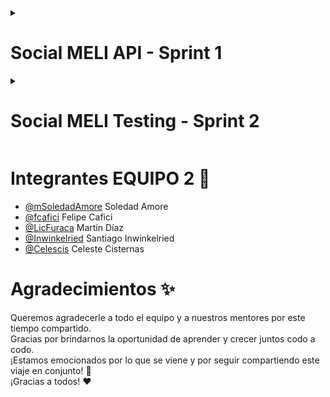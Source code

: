 <details>  
<summary> <h1> Social MELI API - Sprint 1 </h1></summary>  

Mercado Libre planea lanzar "SocialMeli" el próximo año, una herramienta que mejorará la conexión entre compradores y  
vendedores. La versión Beta permitirá a los usuarios seguir a sus vendedores favoritos y mantenerse actualizados sobre  
sus novedades.

## Definiciones de equipo

- Si un usuario tiene publicaciones, se considera un vendedor.
- Los vendedores pueden seguir a otros vendedores.
- Si un vendedor elimina todas sus publicaciones, sigue siendo vendedor.
- Los post_id no pueden repetirse.
- Todos los datos del payload son obligatorios.
- Los descuentos se gestionan por publicación, no por producto.
- El product_id puede repetirse.
- La función de seguimiento almacena el objeto user y el objeto userToFollow (ambos de tipo User)
- Cada publicación debe contener un único producto.
- Cuando se debe responder alguna lista y la misma esta vacia, decidimos no devolver un mensaje de error.
- Las ramas de características deben basarse en la rama develop y seguir la estructura us/`{número-user-story}`-  
  `{breve-descripción}`. Por ejemplo: `us/1-follow-user`.
- Contenido de la carpeta resources:
  - [Postman](https://github.com/JoyTabellaAlkm/wave27-practicas/tree/cisternas_celeste/4.%20sprint%20I/ejercicio_socialMeli2/src/main/resources/API-Documentation.Postman.json)
  - [Requerimientos](https://github.com/JoyTabellaAlkm/wave27-practicas/tree/cisternas_celeste/4.%20sprint%20I/ejercicio_socialMeli2/src/main/resources/requerimientos.pdf)
  - [UML - Diagrama de Clases](https://github.com/JoyTabellaAlkm/wave27-practicas/tree/cisternas_celeste/4.%20sprint%20I/ejercicio_socialMeli2/src/main/resources/diagrama.png)

### Aclaracion de equipo:

Todos los PR (Pull Requests) fueron revisados en vivo por el equipo, y las correcciones se realizaron en el momento.  
Esto asegura que cada detalle fue discutido y abordado de manera colaborativa.

## Endpoints

<details>  
<summary> <code>US 0001:</code> Poder realizar la acción de “Follow” (seguir) a un determinado vendedor. </summary>  

```java  
1.POST /users/{userId}/follow/{userIdToFollow}.   
```  

| Parameter        | Type  | Description                               |  
|:-----------------|:------|:------------------------------------------|  
| `userId`         | `int` | Número que identifica al usuario actual   |  
| `userIdToFollow` | `int` | Número que identifica al usuario a seguir |  

| Response | **Status Code 200(OK):** |  
|----------|--------------------------|  

```json  
{
  "user_id": 3,
  "followed_user_id": 1
}  
```  

| Response | **Status Code 400 (Bad Request):** |  
|----------|------------------------------------|  

```json  
{
  "message": "User 5 is not a seller",
  "status_code": "BAD_REQUEST"
}  
```  

```json  
{
  "message": "User 1 can't follow himself",
  "status_code": "BAD_REQUEST"
}  
```  

```json  
{
  "message": "User 3 already follows user 1",
  "status_code": "BAD_REQUEST"
}  
```  

| Response | **Status Code 404 (Not Found):** |  
|----------|----------------------------------|  

```json  
{
  "message": "User 15 not found",
  "status_code": "NOT_FOUND"
}  
```  

### Responsables

- [@LicFuraca](https://www.github.com/LicFuraca) Martín Díaz
- [@fcafici](https://www.github.com/fcafici) Felipe Cafici

</details>  

<details>  
<summary> <code>US 0002:</code> Obtener el resultado de la cantidad de usuarios que siguen a un determinado vendedor. </summary>  

```java  
2.GET /users/{userId}/followers/count  
```  

| Parameter | Type  | Description                          |  
|:----------|:------|:-------------------------------------|  
| `userId`  | `int` | Número que identifica a cada usuario |  

| Response | **Status Code 200(OK):** |  
|----------|--------------------------|  

```json  
{
  "user_id": 234,
  "user_name": "vendedor1",
  "followers_count": 35
}  
```  

| Response | **Status Code 404 (Not Found):** |  
|----------|----------------------------------|  

```json  
{
  "message": "User 99 not found",
  "status_code": "NOT_FOUND"
}  
```  

| Response | **Status Code 400 (Bad Request):** |  
|----------|------------------------------------|  

```json  
{
  "message": "User 4 is not a seller",
  "status_code": "BAD_REQUEST"
}

```  

### Responsables

- [@Inwinkelried](https://www.github.com/Inwinkelried) Santiago Inwinkelried

</details>  

<details>  
<summary> <code>US 0003:</code> Obtener un listado de todos los usuarios que siguen a un determinado vendedor (¿Quién me sigue?). </summary>  

```java  
3.GET /users/{userId}/followers/list  
```  

| Parameter | Type  | Description                          |  
|:----------|:------|:-------------------------------------|  
| `userId`  | `int` | Número que identifica a cada usuario |  

| Response | **Status Code 200(OK):** |  
|----------|--------------------------|  

```json  
{
  "user_id": 234,
  "user_name": "vendedor1",
  "followers": [
    {
      "user_id": 4698,
      "user_name": "usuario1"
    },
    {
      "user_id": 1536,
      "user_name": "usuario2"
    },
    {
      "user_id": 2236,
      "user_name": "usuario3"
    }
  ]
}  
```  

| Response | **Status Code 404 (Not Found):** |  
|----------|----------------------------------|  

```json  
{
  "message": "User 99 not found",
  "status_code": "NOT_FOUND"
}

```  

| Response | **Status Code 400 (Bad Request):** |  
|----------|------------------------------------|  

```json  
{
  "message": "User 4 is not a seller",
  "status_code": "BAD_REQUEST"
}

```  

### Responsables

- [@mSoledadAmore](https://www.github.com/mSoledadAmore) Soledad Amore

</details>  

<details>  
<summary> <code>US 0004:</code> Obtener  un listado de todos los vendedores a los cuales sigue un determinado usuario (¿A quién sigo?). </summary>  

```java  
4.GET /users/{userId}/followed/list  
```  

| Parameter | Type  | Description                          |  
|:----------|:------|:-------------------------------------|  
| `userId`  | `int` | Número que identifica a cada usuario |  

| Response | **Status Code 200(OK):** |  
|----------|--------------------------|  

```json  
{
  "user_id": 4698,
  "user_name": "usuario1",
  "followed": [
    {
      "user_id": 234,
      "user_name": "vendedor1"
    },
    {
      "user_id": 6932,
      "user_name": "vendedor2"
    },
    {
      "user_id": 6631,
      "user_name": "vendedor3"
    }
  ]
}  
```  

| Response | **Status Code 404 (Not Found):** |  
|----------|----------------------------------|  

```json  
{
  "message": "User 99 not found",
  "status_code": "NOT_FOUND"
}

```  

### Responsables

- [@LicFuraca](https://www.github.com/LicFuraca) Martín Díaz

</details>  

<details>  
<summary> <code>US 0005:</code> Dar de alta una nueva publicación. </summary>  

```java  
5.POST /products/post  
```  

| Parameter      | Type        | Description                                                                                                              |  
|----------------|-------------|--------------------------------------------------------------------------------------------------------------------------|  
| `user_id`      | `int`       | Número que identifica a cada usuario                                                                                     |  
| `date`         | `LocalDate` | Fecha de la publicación en formato dd-MM-yyyy                                                                            |  
| `product_id`   | `int`       | Número identificatorio de un producto asociado a una publicación                                                         |  
| `product_name` | `String`    | Cadena de caracteres que representa el nombre de un producto                                                             |  
| `type`         | `String`    | Cadena de caracteres que representa el tipo de un producto                                                               |  
| `brand`        | `String`    | Cadena de caracteres que representa la marca de un producto                                                              |  
| `color`        | `String`    | Cadena de caracteres que representa el color de un producto                                                              |  
| `notes`        | `String`    | Cadena de caracteres para colocar notas u observaciones de un producto                                                   |  
| `category`     | `int`       | Identificador que sirve para conocer la categoría a la que pertenece un producto. Por ejemplo: 100: Sillas, 58: Teclados |  
| `price`        | `double`    | Precio del producto                                                                                                      |  

| Response | **Status Code 200(OK):** |  
|----------|--------------------------|  

```json  
{
  "user_id": 1,
  "date": "29-04-2021",
  "category": 100,
  "price": 1500.5,
  "product": {
    "type": "Gamer",
    "brand": "Racer",
    "color": "Red & Black",
    "notes": "Special Edition",
    "product_id": 1,
    "product_name": "Silla Gamer"
  }
}

```  

| Response | **Status Code 400 (Bad Request):** |  
|----------|------------------------------------|  

```json  
{
  "message": "Product cannot be empty",
  "status_code": "BAD_REQUEST"
}  
```  

```json  
{
  "message": "Invalid user ID",
  "status_code": "BAD_REQUEST"
}  
```  

```json  
{
  "message": "Invalid category",
  "status_code": "BAD_REQUEST"
}  
```  

| Response | **Status Code 404 (Not Found):** |  
|----------|----------------------------------|  

```json  
{
  "message": "User 99 not found",
  "status_code": "NOT_FOUND"
}

```  

### Responsables

- [@Celescis](https://www.github.com/Celescis) Celeste Cisternas
- [@Inwinkelried](https://www.github.com/Inwinkelried) Santiago Inwinkelried
- [@mSoledadAmore](https://www.github.com/mSoledadAmore) Soledad Amore

</details>  

<details>  
<summary> <code>US 0006:</code> Obtener un listado de las publicaciones realizadas por los vendedores que un usuario sigue en las últimas dos semanas (para esto tener en cuenta ordenamiento por fecha, publicaciones más recientes primero). </summary>  

```java  
6.GET /products/followed/{userId}/list  
```  

| Parameter | Type  | Description                          |  
|:----------|:------|:-------------------------------------|  
| `userId`  | `int` | Número que identifica a cada usuario |  

| Response | **Status Code 200(OK):** |  
|----------|--------------------------|  

```json  
{
  "user_id": 4698,
  "posts": [
    {
      "user_id": 123,
      "post_id": 32,
      "date": "01-05-2021",
      "product": {
        "product_id": 62,
        "product_name": "Headset RGB Inalámbrico",
        "type": "Gamer",
        "brand": "Razer",
        "color": "Green with RGB",
        "notes": "Sin Batería"
      },
      "category": 120,
      "price": 2800.69
    },
    {
      "user_id": 234,
      "post_id": 18,
      "date": "29-04-2021",
      "product": {
        "product_id": 1,
        "productName": "Silla Gamer",
        "type": "Gamer",
        "brand": "Racer",
        "color": "Red & Black",
        "notes": "Special Edition"
      },
      "category": 100,
      "price": 15000.50
    }
  ]
}  
```  

| Response | **Status Code 404 (Not Found):** |  
|----------|----------------------------------|  

```json  
{
  "message": "User 99 not found",
  "status_code": "NOT_FOUND"
}  
```  

### Responsables

- [@fcafici](https://www.github.com/fcafici) Felipe Cafici

</details>  

<details>  
<summary> <code>US 0007:</code> Poder realizar la acción de “Unfollow” (dejar de seguir) a un determinado vendedor. </summary>  

```java  
7.POST /users/{userId}/unfollow/{userIdToUnfollow}  
```  

| Parameter          | Type  | Description                                        |  
|--------------------|-------|----------------------------------------------------|  
| `userId`           | `int` | Número que identifica al usuario actual            |  
| `userIdToUnfollow` | `int` | Número que identifica al usuario a dejar de seguir |  

| Response | **Status Code 200(OK):** |  
|----------|--------------------------|  

```json  
{
  "user_id": 1,
  "followed_user_id": 3
}  
```  

| Response | **Status Code 404(Not Found):** |  
|----------|---------------------------------|  

```json  
{
  "message": "User 5 does not follow user 1",
  "status_code": "NOT_FOUND"
}  
```  

```json  
{
  "message": "User 99 not found",
  "status_code": "NOT_FOUND"
}  
```  

### Responsables

- [@Celescis](https://www.github.com/Celescis) Celeste Cisternas

</details>  

<details>  
<summary> <code>US 0008:</code> Ordenamiento alfabético ascendente y descendente. </summary>  

```java  
8.GET /users/{UserID}/followers/list?order=name_asc  
       /users/{UserID}/followers/list?order=name_desc       /users/{UserID}/followed/list?order=name_asc       /users/{UserID}/followed/list?order=name_desc  
```  

| Parameter   | Type     | Description            |  
|-------------|----------|------------------------|  
| `name_asc`  | `String` | Alfabético ascendente  |  
| `name_desc` | `String` | Alfabético descendente |  

| Response Followed | **Status Code 200(OK):** |  
|-------------------|--------------------------|  

```json  
{
  "followed": [
    {
      "user_id": 9,
      "user_name": "Andres"
    },
    {
      "user_id": 5,
      "user_name": "Hernan"
    },
    {
      "user_id": 3,
      "user_name": "Jose"
    },
    {
      "user_id": 7,
      "user_name": "Lucas"
    }
  ],
  "user_id": 2,
  "user_name": "Juan"
}  
```  

| Response Follower | **Status Code 200(OK):** |  
|-------------------|--------------------------|  

```json  
{
  "followers": [
    {
      "user_id": 5,
      "user_name": "Hernan"
    },
    {
      "user_id": 3,
      "user_name": "Jose"
    },
    {
      "user_id": 11,
      "user_name": "Luis"
    },
    {
      "user_id": 4,
      "user_name": "Oscar"
    }
  ],
  "user_id": 2,
  "user_name": "Juan"
}

```  

| Response | **Status Code 404 (Not Found):** |  
|----------|----------------------------------|  

```json  
{
  "message": "User 99 not found",
  "status_code": "NOT_FOUND"
}

```  

| Response | **Status Code 400 (Bad Request):** |  
|----------|------------------------------------|  

```json  
{
  "message": "Cannot order by cualquier_verdura",
  "status_code": "BAD_REQUEST"
}  
```  

### Responsables

- [@Inwinkelried](https://www.github.com/Inwinkelried) Santiago Inwinkelried

</details>  

<details>  
<summary> <code>US 0009:</code> Ordenamiento por fecha ascendente y descendente. </summary>  

```java  
9.GET /products/followed/{userId}/list?order=date_asc  
       /products/followed/{userId}/list?order=date_desc  
```  

| Parameter   | Type     | Description                                    |  
|-------------|----------|------------------------------------------------|  
| `date_asc`  | `String` | Fecha ascendente (de más antigua a más nueva)  |  
| `date_desc` | `String` | Fecha descendente (de más nueva a más antigua) |  

| Response Followed | **Status Code 200(OK):** |  
|-------------------|--------------------------|  

```json  
{
  "posts": [
    {
      "date": "25-09-2024",
      "product": {
        "type": "Gamer",
        "brand": "Racer",
        "color": "Red & Black",
        "notes": "Special Edition",
        "product_id": 1,
        "product_name": "Silla Gamer"
      },
      "category": 0,
      "price": 1500.5,
      "user_id": 1,
      "post_id": 1
    },
    {
      "date": "29-09-2024",
      "product": {
        "type": "Gamer",
        "brand": "Racer",
        "color": "Red & Black",
        "notes": "Special Edition",
        "product_id": 1,
        "product_name": "Silla Gamer"
      },
      "category": 0,
      "price": 1500.5,
      "user_id": 2,
      "post_id": 2
    },
    {
      "date": "29-09-2024",
      "product": {
        "type": "Gamer",
        "brand": "Racer",
        "color": "Red & Black",
        "notes": "Special Edition",
        "product_id": 1,
        "product_name": "Silla Gamer"
      },
      "category": 0,
      "price": 1500.5,
      "user_id": 1,
      "post_id": 4
    }
  ],
  "user_id": 3
}

```  

| Response | **Status Code 404 (Not Found):** |  
|----------|----------------------------------|  

```json  
{
  "message": "User 99 not found",
  "status_code": "NOT_FOUND"
}

```  

| Response | **Status Code 400 (Bad Request):** |  
|----------|------------------------------------|  

```json  
{
  "message": "Cannot order by cualquier_verdura_v2",
  "status_code": "BAD_REQUEST"
}  
```  

### Responsables

- [@mSoledadAmore](https://www.github.com/mSoledadAmore) Soledad Amore

</details>  

<details>  
<summary> <code>US 0010:</code> Llevar a cabo la publicación de un nuevo producto en promoción. </summary>  

```java  
10.POST /products/promo-post  
```  

| Parameter      | Type        | Description                                                                                                              |  
|----------------|-------------|--------------------------------------------------------------------------------------------------------------------------|  
| `user_id`      | `int`       | Número que identifica a cada usuario                                                                                     |  
| `date`         | `LocalDate` | Fecha de la publicación en formato dd-MM-yyyy                                                                            |  
| `product_id`   | `int`       | Número identificatorio de un producto asociado a una publicación                                                         |  
| `product_name` | `String`    | Cadena de caracteres que representa el nombre de un producto                                                             |  
| `type`         | `String`    | Cadena de caracteres que representa el tipo de un producto                                                               |  
| `brand`        | `String`    | Cadena de caracteres que representa la marca de un producto                                                              |  
| `color`        | `String`    | Cadena de caracteres que representa el color de un producto                                                              |  
| `notes`        | `String`    | Cadena de caracteres para colocar notas u observaciones de un producto                                                   |  
| `category`     | `int`       | Identificador que sirve para conocer la categoría a la que pertenece un producto. Por ejemplo: 100: Sillas, 58: Teclados |  
| `price`        | `double`    | Precio del producto                                                                                                      |  
| `has_promo`    | `boolean`   | Campo true o false para determinar si un producto está en promoción o no                                                 |  
| `discount`     | `double`    | En caso de que un producto estuviese en promoción, establece el monto de descuento.                                      |  

| Response | **Status Code 200(OK):** |  
|----------|--------------------------|  

```json  
{
  "user_id": 234,
  "date": "29-04-2021",
  "product": {
    "product_id": 1,
    "product_name": "Silla Gamer",
    "type": "Gamer",
    "brand": "Racer",
    "color": "Red & Black",
    "notes": "Special Edition"
  },
  "category": 100,
  "price": 1500.50,
  "has_promo": true,
  "discount": 0.25
}  
```  

| Response | **Status Code 400 (Bad Request):** |  
|----------|------------------------------------|  

```json  
{
  "message": "Product cannot be empty",
  "status_code": "BAD_REQUEST"
}  
```  

```json  
{
  "message": "Invalid user ID",
  "status_code": "BAD_REQUEST"
}  
```  

```json  
{
  "message": "Discount cannot be zero",
  "status_code": "BAD_REQUEST"
}  
```  

```json  
{
  "message": "Date cannot be empty",
  "status_code": "BAD_REQUEST"
}  
```  

| Response | **Status Code 404 (Not Found):** |  
|----------|----------------------------------|  

```json  
{
  "message": "User 99 not found",
  "status_code": "NOT_FOUND"
}

```  

### Responsables

- [@Celescis](https://www.github.com/Celescis) Celeste Cisternas

</details>  

<details>  
<summary> <code>US 0011:</code> Obtener la cantidad de productos en promoción de un determinado vendedor. </summary>  

```java  
11.GET /products/promo-post/count?user_id={userId}  
```  

| Parameter              | Type     | Description                                                           |  
|------------------------|----------|-----------------------------------------------------------------------|  
| `user_id`              | `int`    | Número que identifica a cada usuario                                  |  
| `user_name`            | `String` | Cadena de caracteres que representa el nombre del usuario             |  
| `promo_products_count` | `int`    | Cantidad numérica de productos en promoción de un determinado usuario |  

| Response | **Status Code 200(OK):** |  
|----------|--------------------------|  

```json  
{
  "user_id": 234,
  "user_name": "vendedor1",
  "promo_products_count": 23
}

```  

| Response | **Status Code 404 (Not Found):** |  
|----------|----------------------------------|  

```json  
{
  "message": "User 99 not found",
  "status_code": "NOT_FOUND"
}

```  

| Response | **Status Code 400 (Bad Request):** |  
|----------|------------------------------------|  

```json  
{
  "message": "User 3 is not a seller",
  "status_code": "BAD_REQUEST"
}

```  

### Responsables

- [@LicFuraca](https://www.github.com/LicFuraca) Martín Díaz

</details>  

<details>  
<summary> <code>US BONUS:</code> Obtener un listado de top 10 vendedores según la cantidad de seguidores y desempatan por la cantidad de publicaciones. </summary>  

```java  
12.GET /users/top-10  
```  

| Response | **Status Code 200(OK):** |  
|----------|--------------------------|  

```json  
[
  {
    "user_id": 7,
    "user_name": "Lucas",
    "followers_count": 11,
    "posts_count": 1
  },
  {
    "user_id": 9,
    "user_name": "Andres",
    "followers_count": 9,
    "posts_count": 4
  },
  {
    "user_id": 5,
    "user_name": "Hernan",
    "followers_count": 8,
    "posts_count": 2
  },
  {
    "user_id": 2,
    "user_name": "Juan",
    "followers_count": 6,
    "posts_count": 11
  },
  {
    "user_id": 3,
    "user_name": "Jose",
    "followers_count": 6,
    "posts_count": 1
  },
  {
    "user_id": 4,
    "user_name": "Oscar",
    "followers_count": 5,
    "posts_count": 5
  },
  {
    "user_id": 6,
    "user_name": "Santiago",
    "followers_count": 4,
    "posts_count": 4
  },
  {
    "user_id": 1,
    "user_name": "Pepe",
    "followers_count": 2,
    "posts_count": 6
  },
  {
    "user_id": 8,
    "user_name": "Carlos",
    "followers_count": 1,
    "posts_count": 4
  },
  {
    "user_id": 11,
    "user_name": "Luis",
    "followers_count": 1,
    "posts_count": 2
  }
]  
```  

</details>  
</details>  
<details>  
<summary> <h1> Social MELI Testing - Sprint 2  </h1></summary>  

Social Meli, la nueva implementación de MercadoLibre que fue realizada por el equipo de desarrollo “Bootcamp” se ha convertido en ¡Todo un éxito!

Dado esto y que MeLi tiene unos estándares de calidad muy altos con respecto a los productos de software que utiliza, estableció una serie de validaciones que considera que sean necesarias tener en cuenta a la hora de incorporar datos como así también diferentes test unitarios que aseguren el correcto funcionamiento de cada una de las funcionalidades que incluye.

## Definiciones de equipo

- Todos los mensajes deberán estar en español, sin importar si son mensajes de error o de éxito.
- Todas las fechas deberán ser pasadas o presentes.
- Branching:
  - Unit tests: `test/{número de test}-{breve descripción}`
  - Integration tests: `int/{número de user story}-{breve descripción}`

### Aclaracion de equipo:

Todos los PR (Pull Requests) fueron revisados en vivo por el equipo, y las correcciones se realizaron en el momento.  
Esto asegura que cada detalle fue discutido y abordado de manera colaborativa.

Sin embargo, se agregaron comentarios en los PRs para dejar constancia de las correcciones.

# 94% de Coverage con:

## Unit Tests

<details>  
<summary> <code>T-0001</code> Verificar que el usuario a seguir exista <code>(US-0001)</code> </summary>  

- **Responsables:** [@Inwinkelried](https://www.github.com/Inwinkelried) - Santiago Inwinkelried
- **Si cumple:** Permite continuar con normalidad.
- **Si no cumple:** Notifica la no existencia mediante una excepción.
- **Tests asociados:**
  - `userToFollowShouldExist()`: *Expected: OK (200) for valid seller.*
  - `userToFollowIsNotSeller()`: *Expected: BAD REQUEST (400) if user is not a seller.*
  - `userNotFound()`: *Expected: NOT FOUND (404) for non-existent user.*
  - `userToFollowNotFound()`: *Expected: NOT FOUND (404) for non-existent seller.*
  - `userCantFollowHimself()`: *Expected: BAD REQUEST (400) for self-follow.*
  - `userAlreadyFollowsUserToFollow()`: *Expected: BAD REQUEST (400) if already followed.*

</details>  


<details>  
<summary> <code>T-0002</code> Verificar que el usuario a dejar de seguir exista <code>(US-0007)</code></summary>  

- **Responsables:** [@mSoledadAmore](https://www.github.com/mSoledadAmore) - Soledad Amore
- **Si cumple:** Permite continuar con normalidad.
- **Si no cumple:** Notifica la no existencia mediante una excepción.
- **Tests asociados:**
  - `countFollowersShouldBeOk()`: *Expected: OK (200) for valid seller.*
  - `countFollowersNotFoundUserException()`: *Expected: NOT FOUND (404) for non-existent user.*
  - `countFollowersNotSellerValidation()`: *Expected: BAD REQUEST (400) if user is not a seller.*

</details>  

<details>  
<summary> <code>T-0003</code> Verificar que el tipo de ordenamiento alfabético exista <code>(US-0008)</code></summary>  

- **Responsables:** [@Celescis](https://www.github.com/Celescis) - Celeste Cisternas
- **Si cumple:** Permite continuar con normalidad.
- **Si no cumple:** Notifica la no existencia mediante una excepción.
- **Tests asociados:**
  - `getFollowedsAlphabeticalOrderAsc()`: *Expected: OK (200) for followeds in ascending alphabetical order.*
  - `getFollowersAlphabeticalOrderAsc()`: *Expected: OK (200) for followers in ascending alphabetical order.*
  - `getFollowedsAlphabeticalOrderDescShouldBeOk()`: *Expected: OK (200) for followeds in descending alphabetical order.*
  - `getFollowersAlphabeticalOrderDesc()`: *Expected: OK (200) for followers in descending alphabetical order.*
  - `getFollowersAlphabeticalOrderException()`: *Expected: BAD REQUEST (400) for invalid request regarding followers.*
  - `getFollowedsAlphabeticalOrderException()`: *Expected: BAD REQUEST (400) for invalid request regarding followeds.*
  - `getFollowersAlphabeticalOrderExceptionNotFoundUser()`: *Expected: NOT FOUND (404) for non-existent user.*
  - `getFollowedsAlphabeticalOrderExceptionNotFoundUser()`: *Expected: NOT FOUND (404) for non-existent user.*
</details>  

<details>  
<summary>  <code>T-0004</code> Verificar el correcto ordenamiento ascendente y descendente por nombre <code>(US-0008)</code></summary>  

- **Responsables:** [@fcafici](https://www.github.com/fcafici) - Felipe Cafici
- Devuelve la lista ordenada según el criterio solicitado.
- **Tests asociados:**
  - `findAllFollowedSortsAsc()`: *Expected: OK (200) for sorted followeds in ascending order.*
  - `findAllFollowersSortsAsc()`: *Expected: OK (200) for sorted followers in ascending order.*
  - `findAllFollowedSortsDesc()`: *Expected: OK (200) for sorted followeds in descending order.*
  - `findAllFollowersSortsDesc()`: *Expected: OK (200) for sorted followers in descending order.*
  - `findAllFollowersSortsDefault()`: *Expected: OK (200) for followers in default order.*
  - `findAllFollowedSortsDefault()`: *Expected: OK (200) for followeds in default order.*
  - `findAllFollowersThrowsValidationException()`: *Expected: BAD REQUEST (400) for invalid request regarding followers.*
</details>  

<details>  
<summary>  <code>T-0005</code> Verificar que el tipo de ordenamiento por fecha exista <code>(US-0009)</code> </summary>  

- **Responsables:** [@fcafici](https://www.github.com/fcafici) - Felipe
  Cafici & [@LicFuraca](https://www.github.com/LicFuraca) - Martín Díaz
- **Si cumple:** Permite continuar con normalidad.
- **Si no cumple:** Notifica la no existencia mediante una excepción.
- **Tests asociados:**
  - `getPostsFromFollowedOrdersThrowsValidationException()`: *Expected: BAD REQUEST (400) for invalid sort type.*
  - `getPostsFromFollowedOrdersAscTest()`: *Expected: OK (200) for posts from followed users in ascending order.*
  - `getPostsFromFollowedOrdersDescTest()`: *Expected: OK (200) for posts from followed users in descending order.*
</details>  

<details>  
<summary> <code>T-0006</code> Verificar el correcto ordenamiento ascendente y descendente por fecha <code>(US-0009)</code></summary>  

- **Responsables:** [@fcafici](https://www.github.com/fcafici) - Felipe
  Cafici & [@LicFuraca](https://www.github.com/LicFuraca) - Martín Díaz
- Verificar el correcto ordenamiento ascendente y descendente por fecha.
- **Tests asociados:**
  - `getPostsFromFollowedOrdersAscTest()`: *Expected: OK (200) for posts from followed users in ascending order.*
  - `getPostsFromFollowedOrdersDescTest()`: *Expected: OK (200) for posts from followed users in descending order.*
  - `getPostsFromFollowedOrdersDefaultTest()`: *Expected: OK (200) for posts from followed users in default order.*
  - `getPostsFromFollowedOrdersThrowsUserNotFound()`: *Expected: NOT FOUND (404) for non-existent user.*
</details>  

<details>  
<summary> <code>T-0007</code> Verificar que la cantidad de seguidores de un determinado usuario sea correcta <code>(US-0002)</code></summary>  

- **Responsables:** [@mSoledadAmore](https://www.github.com/mSoledadAmore) - Soledad
  Amore, [@Celescis](https://www.github.com/Celescis) - Celeste
  Cisternas & [@Inwinkelried](https://www.github.com/Inwinkelried) - Santiago Inwinkelried
- Devuelve el cálculo correcto del total de la cantidad de seguidores que posee un usuario.
- **Tests asociados:**
  - `countFollowersShouldBeOk()`: *Expected: OK (200) and correct followers count for valid seller.*
  - `countFollowersNotFoundUserException()`: *Expected: NOT FOUND (404) for non-existent user.*
  - `countFollowersNotSellerValidation()`: *Expected: BAD REQUEST (400) if user is not a seller.*

</details>  

<details>  
<summary> <code>T-0008</code> Verificar que la consulta de publicaciones realizadas en las últimas dos semanas de un determinado vendedor sean efectivamente de las últimas dos semanas <code>(US-0006)</code> </summary>  

- **Responsables:** [@fcafici](https://www.github.com/fcafici) - Felipe
  Cafici & [@LicFuraca](https://www.github.com/LicFuraca) - Martín Díaz
- Devuelve únicamente los datos de las publicaciones que tengan fecha de publicación dentro de las últimas dos semanas a
  partir del día de la fecha.
- **Tests asociados:**
  - `getPostsFromFollowedOrdersAscTest()`: *Expected: OK (200) for posts from followed users in ascending order.*
  - `getPostsFromFollowedOrdersDescTest()`: *Expected: OK (200) for posts from followed users in descending order.*
  - `getPostsFromFollowedOrdersDefaultTest()`: *Expected: OK (200) for posts from followed users in default order.*
</details>  

## Integration Tests

<details>  
<summary> <code>(US-0001)</code> Poder realizar la acción de “Follow” (seguir) a un determinado vendedor</summary>  

- **Responsables:** [@LicFuraca](https://www.github.com/LicFuraca) Martín Díaz
- **Tests asociados:**
  - `followUserTestReturnsOk()`: *Expected: OK (200) for valid seller.*
  - `followUserTestReturnsValidationException()`: *Expected: BAD REQUEST (400) for self-follow.*
  - `followUserTestReturnsNotFound()`: *Expected: NOT FOUND (404) for non-existent user.*
  - `followUserTestReturnsNotFoundSeller()`: *Expected: NOT FOUND (404) for non-existent seller.*
  - `followUserTestReturnsValidationExceptionNotSeller()`:  *Expected: BAD REQUEST (400) if user is not a seller.*
  - `followUserTestReturnsValidationExceptionAlreadyFollowed()`: *Expected: BAD REQUEST (400) if already followed.*

</details>  

<details>  
<summary> <code>(US-0005)</code> Dar de alta una nueva publicación</summary>  

- **Responsables:** [@Inwinkelried](https://www.github.com/Inwinkelried) - Santiago Inwinkelried
- **Tests asociados:**
  - `createPostTestReturnsOk()`: *Expected: OK (200) with valid data.*
  - `createPostTestReturnsBadRequest()`: *Expected: BAD REQUEST (400) with invalid data.*
  - `createPostTestForNotSellerReturnsBadRequest()`: *Expected: BAD REQUEST (400) if user is not a seller.*

</details>  

<details>  
<summary> <code>(US-0010)</code> Agregar publicación promocional</summary>  

- **Responsables:** [@Celescis](https://www.github.com/Celescis) Celeste Cisternas
- **Tests asociados:**
  - `addPromoPostTestReturnsOk()`: *Expected: OK (200) with valid data.*
  - `promoPostTestReturnsNotFoundExceptionNotExistsUser()`: *Expected: NOT FOUND (404) for non-existent user.*
  - `promoPostWithMultipleValidationErrorsShouldReturnBadRequest()`:  *Expected: BAD REQUEST (400) with validation
    errors.*

</details>  

<details>  
<summary> <code>(US-0011)</code> Contar publicaciones promocionales</summary>  

- **Responsables:** [@mSoledadAmore](https://www.github.com/mSoledadAmore) Soledad Amore
- **Tests asociados:**
  - `getPromoPostCountOk()`: *Expected: OK (200) with correct count.*
  - `getPromoPostCountUserNotFound()`: *Expected: NOT FOUND (404) for non-existent user.*
  - `getPromoPostCountUserNotSeller()`: *Expected: BAD REQUEST (400) if user is not a seller.*

</details>  

<details>  
<summary> <code>(US-BONUS)</code> Obtener un listado del top 10 vendedores</summary>  

- **Responsables:** [@fcafici](https://www.github.com/fcafici) Felipe Cafici
- **Tests asociados:**
  - `getTop10UsersTest()`: <br> *Expected: OK (200) with correct top users list.*

</details>  

## Validations

| Dato/Parámetro | ¿Obligatorio? | Validación                                                                                                                                 | Mensaje de error                                                                                                                       |  
|----------------|---------------|--------------------------------------------------------------------------------------------------------------------------------------------|----------------------------------------------------------------------------------------------------------------------------------------|  
| user_id        | Sí            | Que el campo no esté vacío.<br> Mayor 0                                                                                                    | El id no puede estar vacío.<br> El id debe ser mayor a cero.                                                                           |  
| date           | Sí            | Que el campo no esté vacío.                                                                                                                | La fecha no puede estar vacía.                                                                                                         |  
| product_id     | Sí            | Que el campo no esté vacío.<br> Mayor 0                                                                                                    | La id no puede estar vacía.<br> El id debe ser mayor a cero.                                                                           |  
| product_name   | Sí            | Que el campo no esté vacío.<br> Longitud máxima de 40 caracteres.<br> Que no posea caracteres especiales (%, &, $, etc), permite espacios. | El campo no puede estar vacío.<br> La longitud no puede superar los 40 caracteres.<br> El campo no puede poseer caracteres especiales. |  
| type           | Sí            | Que el campo no esté vacío.<br> Longitud máxima de 15 caracteres.<br> Que no posea caracteres especiales (%, &, $, etc)                    | El campo no puede estar vacío.<br> La longitud no puede superar los 15 caracteres.<br> El campo no puede poseer caracteres especiales. |  
| brand          | Sí            | Que el campo no esté vacío.<br> Longitud máxima de 25 caracteres.<br> Que no posea caracteres especiales (%, &, $, etc)                    | La longitud no puede superar los 25 caracteres.<br> El campo no puede estar vacío.<br> El campo no puede poseer caracteres especiales. |  
| color          | Sí            | Que el campo no esté vacío.<br> Longitud máxima de 15 caracteres.<br> Que no posea caracteres especiales (%, &, $, etc)                    | El campo no puede estar vacío.<br> La longitud no puede superar los 15 caracteres.<br> El campo no puede poseer caracteres especiales. |  
| notes          | No            | Longitud máxima de 80 caracteres.<br> Que no posea caracteres especiales (%, &, $, etc), permite espacios.                                 | La longitud no puede superar los 80 caracteres.<br> El campo no puede poseer caracteres especiales.                                    |  
| category       | Sí            | Que el campo no esté vacío.                                                                                                                | El campo no puede estar vacío.                                                                                                         |  
| price          | Sí            | Que el campo no esté vacío.<br> El precio máximo puede ser 10.000.000.                                                                     | El campo no puede estar vacío.<br> El precio máximo por producto es de 10.000.000.                                                     |  

</details>  

# Integrantes EQUIPO 2 :handshake:

- [@mSoledadAmore](https://www.github.com/mSoledadAmore) Soledad Amore
- [@fcafici](https://www.github.com/fcafici) Felipe Cafici
- [@LicFuraca](https://www.github.com/LicFuraca) Martín Díaz
- [@Inwinkelried](https://www.github.com/Inwinkelried) Santiago Inwinkelried
- [@Celescis](https://www.github.com/Celescis) Celeste Cisternas

# Agradecimientos ✨

Queremos agradecerle a todo el equipo y a nuestros mentores por este tiempo compartido.  
Gracias por brindarnos la oportunidad de aprender y crecer juntos codo a codo.  
¡Estamos emocionados por lo que se viene y por seguir compartiendo este viaje en conjunto! 🙌  
¡Gracias a todos! ❤️
